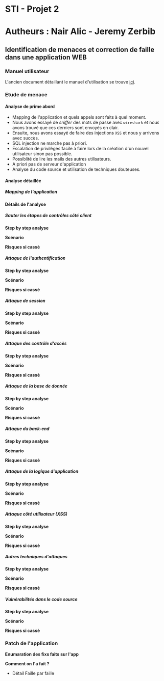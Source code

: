 # STI - Projet 2 

# Autheurs : Nair Alic - Jeremy Zerbib

## Identification de menaces et correction de faille dans une application WEB

### Manuel utilisateur

L'ancien document détaillant le manuel d'utilisation se trouve [ici](./docs/old_README.md).

### Etude de menace

#### Analyse de prime abord

- Mapping de l'application et quels appels sont faits à quel moment.
- Nous avons essayé de *sniffer* des mots de passe avec `wireshark` et nous avons trouvé que ces derniers sont envoyés en clair.
- Ensuite, nous avons essayé de faire des injections `XSS` et nous y arrivons avec succès.  
- SQL injection ne marche pas à priori.
- Escalation de privilèges facile à faire lors de la création d'un nouvel utilisateur sinon pas possible.
- Possiblité de lire les mails des autres utilisateurs.
- A priori pas de serveur d'application
- Analyse du code source et utilisation de techniques douteuses.

#### Analyse détaillée

##### Mapping de l'application

**Détails de l'analyse**

##### Sauter les étapes de contrôles côté client
**Step by step analyse** 

**Scénario**

**Risques si cassé**

##### Attaque de l'authentification

**Step by step analyse** 

**Scénario**

**Risques si cassé**

##### Attaque de session

**Step by step analyse** 

**Scénario**

**Risques si cassé**

##### Attaque des contrôle d'accès

**Step by step analyse** 

**Scénario**

**Risques si cassé**

##### Attaque de la base de donnée

**Step by step analyse** 

**Scénario**

**Risques si cassé**

##### Attaque du back-end

**Step by step analyse** 

**Scénario**

**Risques si cassé**

##### Attaque de la logique d'application

**Step by step analyse** 

**Scénario**

**Risques si cassé**

##### Attaque côté utilisateur (XSS)

**Step by step analyse** 

**Scénario**

**Risques si cassé**

##### Autres techniques d'attaques 

**Step by step analyse** 

**Scénario**

**Risques si cassé**

##### Vulnérabilités dans le code source

**Step by step analyse** 

**Scénario**

**Risques si cassé**

 ### Patch de l'application

**Enumaration des fixs faits sur l'app**

**Comment on l'a fait ?** 

- Détail Faille par faille 

